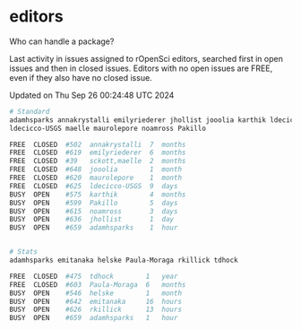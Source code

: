 # editors

Who can handle a package?

Last activity in issues assigned to rOpenSci editors, searched first in open
issues and then in closed issues. Editors with no open issues are FREE, even if
they also have no closed issue.


Updated on Thu Sep 26 00:24:48 UTC 2024

```bash
# Standard
adamhsparks annakrystalli emilyriederer jhollist jooolia karthik ldecicco
ldecicco-USGS maelle maurolepore noamross Pakillo

FREE  CLOSED  #502  annakrystalli  7  months
FREE  CLOSED  #619  emilyriederer  6  months
FREE  CLOSED  #39   sckott,maelle  2  months
FREE  CLOSED  #648  jooolia        1  month
FREE  CLOSED  #620  maurolepore    1  month
FREE  CLOSED  #625  ldecicco-USGS  9  days
BUSY  OPEN    #575  karthik        4  months
BUSY  OPEN    #599  Pakillo        5  days
BUSY  OPEN    #615  noamross       3  days
BUSY  OPEN    #636  jhollist       1  day
BUSY  OPEN    #659  adamhsparks    1  hour


# Stats
adamhsparks emitanaka helske Paula-Moraga rkillick tdhock

FREE  CLOSED  #475  tdhock        1   year
FREE  CLOSED  #603  Paula-Moraga  6   months
BUSY  OPEN    #546  helske        1   month
BUSY  OPEN    #642  emitanaka     16  hours
BUSY  OPEN    #626  rkillick      13  hours
BUSY  OPEN    #659  adamhsparks   1   hour
```
